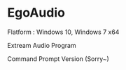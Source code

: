 # EgoAudio

Flatform : Windows 10, Windows 7 x64

Extream Audio Program

Command Prompt Version (Sorry~)
